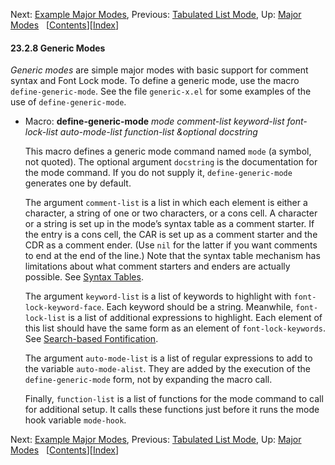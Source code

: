 

Next: [Example Major Modes](Example-Major-Modes.html), Previous: [Tabulated List Mode](Tabulated-List-Mode.html), Up: [Major Modes](Major-Modes.html)   \[[Contents](index.html#SEC_Contents "Table of contents")]\[[Index](Index.html "Index")]

#### 23.2.8 Generic Modes

*Generic modes* are simple major modes with basic support for comment syntax and Font Lock mode. To define a generic mode, use the macro `define-generic-mode`. See the file `generic-x.el` for some examples of the use of `define-generic-mode`.

*   Macro: **define-generic-mode** *mode comment-list keyword-list font-lock-list auto-mode-list function-list \&optional docstring*

    This macro defines a generic mode command named `mode` (a symbol, not quoted). The optional argument `docstring` is the documentation for the mode command. If you do not supply it, `define-generic-mode` generates one by default.

    The argument `comment-list` is a list in which each element is either a character, a string of one or two characters, or a cons cell. A character or a string is set up in the mode’s syntax table as a comment starter. If the entry is a cons cell, the CAR is set up as a comment starter and the CDR as a comment ender. (Use `nil` for the latter if you want comments to end at the end of the line.) Note that the syntax table mechanism has limitations about what comment starters and enders are actually possible. See [Syntax Tables](Syntax-Tables.html).

    The argument `keyword-list` is a list of keywords to highlight with `font-lock-keyword-face`. Each keyword should be a string. Meanwhile, `font-lock-list` is a list of additional expressions to highlight. Each element of this list should have the same form as an element of `font-lock-keywords`. See [Search-based Fontification](Search_002dbased-Fontification.html).

    The argument `auto-mode-list` is a list of regular expressions to add to the variable `auto-mode-alist`. They are added by the execution of the `define-generic-mode` form, not by expanding the macro call.

    Finally, `function-list` is a list of functions for the mode command to call for additional setup. It calls these functions just before it runs the mode hook variable `mode-hook`.

Next: [Example Major Modes](Example-Major-Modes.html), Previous: [Tabulated List Mode](Tabulated-List-Mode.html), Up: [Major Modes](Major-Modes.html)   \[[Contents](index.html#SEC_Contents "Table of contents")]\[[Index](Index.html "Index")]
